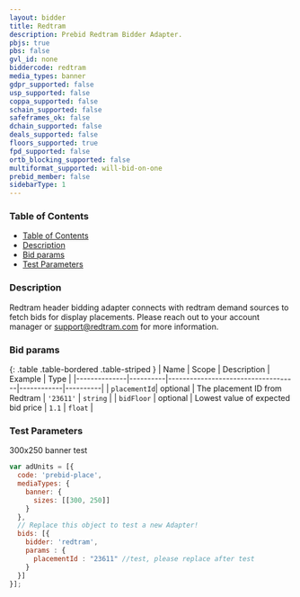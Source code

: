 ```yaml
---
layout: bidder
title: Redtram
description: Prebid Redtram Bidder Adapter.
pbjs: true
pbs: false
gvl_id: none
biddercode: redtram
media_types: banner
gdpr_supported: false
usp_supported: false
coppa_supported: false
schain_supported: false
safeframes_ok: false
dchain_supported: false
deals_supported: false
floors_supported: true
fpd_supported: false
ortb_blocking_supported: false
multiformat_supported: will-bid-on-one
prebid_member: false
sidebarType: 1
---
```


### Table of Contents

- [Table of Contents](#table-of-contents)
- [Description](#description)
- [Bid params](#bid-params)
- [Test Parameters](#test-parameters)

<a name="redtram-bid-desc"></a>

### Description

Redtram header bidding adapter connects with redtram demand sources to fetch bids for display placements. Please reach out to your account manager or <support@redtram.com> for more information.

<a name="redtram-bid-params"></a>

### Bid params

{: .table .table-bordered .table-striped }
| Name         | Scope    | Description                        | Example    | Type     |
|--------------|----------|------------------------------------|------------|----------|
| `placementId`| optional | The placement ID from Redtram      | `'23611'`  | `string` |
| `bidFloor`   | optional | Lowest value of expected bid price | `1.1`      | `float`  |

<a name="redtram-test-params"></a>

### Test Parameters

300x250 banner test

```javascript
var adUnits = [{
  code: 'prebid-place',
  mediaTypes: {
    banner: {
      sizes: [[300, 250]]
    }
  },
  // Replace this object to test a new Adapter!
  bids: [{
    bidder: 'redtram',
    params : {
      placementId : "23611" //test, please replace after test
    }
  }]
}];
```
